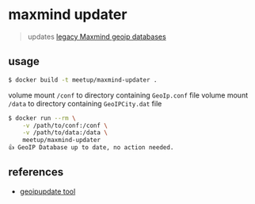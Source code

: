 # maxmind updater

> updates [legacy Maxmind geoip databases](https://dev.maxmind.com/geoip/legacy/downloadable/)

## usage

```sh
$ docker build -t meetup/maxmind-updater .
```

volume mount `/conf` to directory containing `GeoIp.conf` file
volume mount `/data` to directory containing `GeoIPCity.dat` file

```sh
$ docker run --rm \
	-v /path/to/conf:/conf \
	-v /path/to/data:/data \
	meetup/maxmind-updater          
👍 GeoIP Database up to date, no action needed.
```

## references

* [geoipupdate tool](https://github.com/maxmind/geoipupdate-legacy)